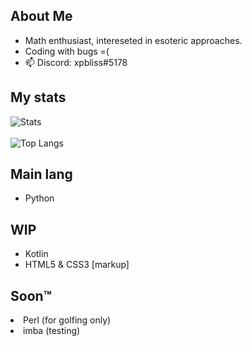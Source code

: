 ## About Me

- Math enthusiast, intereseted in esoteric approaches.
- Coding with bugs =(
- 📫 Discord: xpbliss#5178

## My stats
![Stats](https://github-readme-stats.vercel.app/api?username=xpluna&show_icons=true&bg_color=30,e96443,904e95&title_color=fff&text_color=fff&icon_color=fff&hide_border=true)
<br></br>
![Top Langs](https://github-readme-stats.vercel.app/api/top-langs/?username=xpluna&layout=compact&show_icons=true&theme=radical&bg_color=30,e96443,904e95&title_color=fff&text_color=fff&icon_color=fff&hide_border=true)

## Main lang
<ul>
  <li>Python</li>
</ul>

## WIP
<ul>
  <li>Kotlin</li>
  <li>HTML5 & CSS3 [markup]</li>
</ul>

## Soon™
</ul>
  <li>Perl (for golfing only)</li>
  <li>imba (testing)</li>
</ul>
